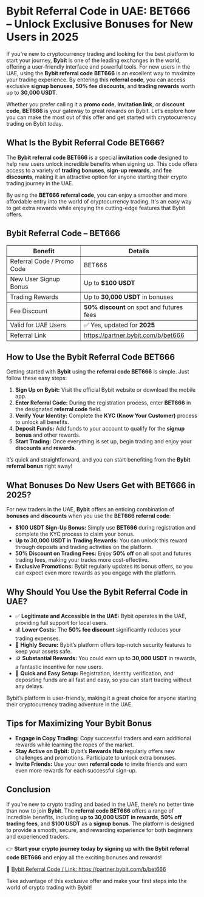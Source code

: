 <h1>Bybit Referral Code in UAE: BET666 – Unlock Exclusive Bonuses for New Users in 2025</h1>

<p>If you're new to cryptocurrency trading and looking for the best platform to start your journey, <strong>Bybit</strong> is one of the leading exchanges in the world, offering a user-friendly interface and powerful tools. For new users in the UAE, using the <strong>Bybit referral code</strong> <strong>BET666</strong> is an excellent way to maximize your trading experience. By entering this <strong>referral code</strong>, you can access exclusive <strong>signup bonuses</strong>, <strong>50% fee discounts</strong>, and <strong>trading rewards</strong> worth up to <strong>30,000 USDT</strong>.</p>

<p>Whether you prefer calling it a <strong>promo code</strong>, <strong>invitation link</strong>, or <strong>discount code</strong>, <strong>BET666</strong> is your gateway to great rewards on Bybit. Let’s explore how you can make the most out of this offer and get started with cryptocurrency trading on Bybit today.</p>

<h2>What Is the Bybit Referral Code BET666?</h2>

<p>The <strong>Bybit referral code</strong> <strong>BET666</strong> is a special <strong>invitation code</strong> designed to help new users unlock incredible benefits when signing up. This code offers access to a variety of <strong>trading bonuses</strong>, <strong>sign-up rewards</strong>, and <strong>fee discounts</strong>, making it an attractive option for anyone starting their crypto trading journey in the UAE.</p>

<p>By using the <strong>BET666 referral code</strong>, you can enjoy a smoother and more affordable entry into the world of cryptocurrency trading. It's an easy way to get extra rewards while enjoying the cutting-edge features that Bybit offers.</p>

<h2>Bybit Referral Code – BET666</h2>

<table border="1">
    <tr>
        <th>Benefit</th>
        <th>Details</th>
    </tr>
    <tr>
        <td>Referral Code / Promo Code</td>
        <td>BET666</td>
    </tr>
    <tr>
        <td>New User Signup Bonus</td>
        <td>Up to <strong>$100 USDT</strong></td>
    </tr>
    <tr>
        <td>Trading Rewards</td>
        <td>Up to <strong>30,000 USDT</strong> in bonuses</td>
    </tr>
    <tr>
        <td>Fee Discount</td>
        <td><strong>50% discount</strong> on spot and futures fees</td>
    </tr>
    <tr>
        <td>Valid for UAE Users</td>
        <td>✅ Yes, updated for <strong>2025</strong></td>
    </tr>
    <tr>
        <td>Referral Link</td>
        <td><a href="https://partner.bybit.com/b/bet666" target="_blank">https://partner.bybit.com/b/bet666</a></td>
    </tr>
</table>

<h2>How to Use the Bybit Referral Code BET666</h2>

<p>Getting started with <strong>Bybit</strong> using the <strong>referral code BET666</strong> is simple. Just follow these easy steps:</p>

<ol>
    <li><strong>Sign Up on Bybit:</strong> Visit the official Bybit website or download the mobile app.</li>
    <li><strong>Enter Referral Code:</strong> During the registration process, enter <strong>BET666</strong> in the designated <strong>referral code</strong> field.</li>
    <li><strong>Verify Your Identity:</strong> Complete the <strong>KYC (Know Your Customer)</strong> process to unlock all benefits.</li>
    <li><strong>Deposit Funds:</strong> Add funds to your account to qualify for the <strong>signup bonus</strong> and other rewards.</li>
    <li><strong>Start Trading:</strong> Once everything is set up, begin trading and enjoy your <strong>discounts</strong> and <strong>rewards</strong>.</li>
</ol>

<p>It’s quick and straightforward, and you can start benefiting from the <strong>Bybit referral bonus</strong> right away!</p>

<h2>What Bonuses Do New Users Get with BET666 in 2025?</h2>

<p>For new traders in the UAE, <strong>Bybit</strong> offers an enticing combination of <strong>bonuses</strong> and <strong>discounts</strong> when you use the <strong>BET666 referral code</strong>:</p>

<ul>
    <li><strong>$100 USDT Sign-Up Bonus:</strong> Simply use <strong>BET666</strong> during registration and complete the KYC process to claim your bonus.</li>
    <li><strong>Up to 30,000 USDT in Trading Rewards:</strong> You can unlock this reward through deposits and trading activities on the platform.</li>
    <li><strong>50% Discount on Trading Fees:</strong> Enjoy <strong>50% off</strong> on all spot and futures trading fees, making your trades more cost-effective.</li>
    <li><strong>Exclusive Promotions:</strong> Bybit regularly updates its bonus offers, so you can expect even more rewards as you engage with the platform.</li>
</ul>

<h2>Why Should You Use the Bybit Referral Code in UAE?</h2>

<ul>
    <li>✅ <strong>Legitimate and Accessible in the UAE:</strong> Bybit operates in the UAE, providing full support for local users.</li>
    <li>💰 <strong>Lower Costs:</strong> The <strong>50% fee discount</strong> significantly reduces your trading expenses.</li>
    <li>🔐 <strong>Highly Secure:</strong> Bybit’s platform offers top-notch security features to keep your assets safe.</li>
    <li>🪙 <strong>Substantial Rewards:</strong> You could earn up to <strong>30,000 USDT</strong> in rewards, a fantastic incentive for new users.</li>
    <li>🚀 <strong>Quick and Easy Setup:</strong> Registration, identity verification, and depositing funds are all fast and easy, so you can start trading without any delays.</li>
</ul>

<p>Bybit’s platform is user-friendly, making it a great choice for anyone starting their cryptocurrency trading adventure in the UAE.</p>

<h2>Tips for Maximizing Your Bybit Bonus</h2>

<ul>
    <li><strong>Engage in Copy Trading:</strong> Copy successful traders and earn additional rewards while learning the ropes of the market.</li>
    <li><strong>Stay Active on Bybit:</strong> Bybit’s <strong>Rewards Hub</strong> regularly offers new challenges and promotions. Participate to unlock extra bonuses.</li>
    <li><strong>Invite Friends:</strong> Use your own <strong>referral code</strong> to invite friends and earn even more rewards for each successful sign-up.</li>
</ul>

<h2>Conclusion</h2>

<p>If you're new to crypto trading and based in the UAE, there’s no better time than now to join <strong>Bybit</strong>. The <strong>referral code BET666</strong> offers a range of incredible benefits, including <strong>up to 30,000 USDT in rewards</strong>, <strong>50% off trading fees</strong>, and <strong>$100 USDT</strong> as a <strong>signup bonus</strong>. The platform is designed to provide a smooth, secure, and rewarding experience for both beginners and experienced traders.</p>

<p>👉 <strong>Start your crypto journey today by signing up with the Bybit referral code</strong> <strong>BET666</strong> and enjoy all the exciting bonuses and rewards!</p>

<p>🔗 <a href="https://partner.bybit.com/b/bet666" target="_blank">Bybit Referral Code / Link: https://partner.bybit.com/b/bet666</a></p>

<p>Take advantage of this exclusive offer and make your first steps into the world of crypto trading with Bybit!</p>

</body>
</html>
